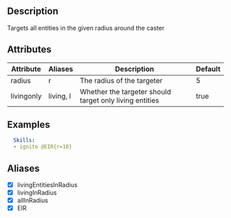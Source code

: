 ## Description
Targets all entities in the given radius around the caster


## Attributes
| Attribute | Aliases   | Description                                                          | Default |
|-----------|-----------|----------------------------------------------------------------------|---------|
| radius    | r         | The radius of the targeter                                           | 5       |
| livingonly| living, l | Whether the targeter should target only living entities              | true    |


## Examples
```yaml
  Skills:
  - ignite @EIR{r=10}
```


## Aliases
- [x] livingEntitiesInRadius  
- [x] livingInRadius  
- [x] allInRadius  
- [x] EIR